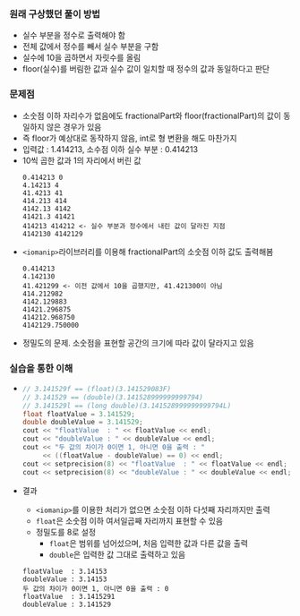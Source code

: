 ### 원래 구상했던 풀이 방법
- 실수 부분을 정수로 출력해야 함
- 전체 값에서 정수를 빼서 실수 부분을 구함
- 실수에 10을 곱하면서 자릿수를 올림
- floor(실수)를 버림한 값과 실수 값이 일치할 때 정수의 값과 동일하다고 판단

### 문제점
- 소숫점 이하 자리수가 없음에도 fractionalPart와 floor(fractionalPart)의 값이 동일하지 않은 경우가 있음 
- 즉 floor가 예상대로 동작하지 않음, int로 형 변환을 해도 마찬가지
- 입력값 : 1.414213, 소수점 이하 실수 부분 : 0.414213
- 10씩 곱한 값과 1의 자리에서 버린 값
    ```
    0.414213 0
    4.14213 4
    41.4213 41
    414.213 414
    4142.13 4142
    41421.3 41421
    414213 414212 <- 실수 부분과 정수에서 내린 값이 달라진 지점
    4142130 4142129
    ```
- `<iomanip>`라이브러리를 이용해 fractionalPart의 소숫점 이하 값도 출력해봄
    ```
    0.414213 
    4.142130 
    41.421299 <- 이전 값에서 10을 곱했지만, 41.421300이 아님
    414.212982 
    4142.129883 
    41421.296875 
    414212.968750 
    4142129.750000 
    ```
- 정밀도의 문제. 소숫점을 표현할 공간의 크기에 따라 값이 달라지고 있음 

### 실습을 통한 이해
- 
    ```c++
    // 3.141529f == (float)(3.141529083F)
    // 3.141529 == (double)(3.141528999999999794)
    // 3.141529l == (long double)(3.141528999999999794L)
    float floatValue = 3.141529;
    double doubleValue = 3.141529;
    cout << "floatValue  : " << floatValue << endl;
    cout << "doubleValue : " << doubleValue << endl;
    cout << "두 값의 차이가 0이면 1, 아니면 0을 출력 : "
         << ((floatValue - doubleValue) == 0) << endl;
    cout << setprecision(8) << "floatValue  : " << floatValue << endl;
    cout << setprecision(8) << "doubleValue : " << doubleValue << endl;
    ```

- 결과
    - `<iomanip>`를 이용한 처리가 없으면 소숫점 이하 다섯째 자리까지만 출력
    - `float`은 소숫점 이하 여서일곱째 자리까지 표현할 수 있음
    - 정밀도를 8로 설정
      - `float`은 범위를 넘어섰으며, 처음 입력한 값과 다른 값을 출력
      - `double`은 입력한 값 그대로 출력하고 있음  
    ```
    floatValue  : 3.14153  
    doubleValue : 3.14153
    두 값의 차이가 0이면 1, 아니면 0을 출력 : 0
    floatValue  : 3.1415291
    doubleValue : 3.141529   
    ```
